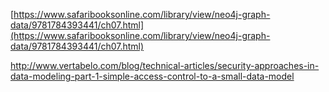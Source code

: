 [https://www.safaribooksonline.com/library/view/neo4j-graph-data/9781784393441/ch07.html](https://www.safaribooksonline.com/library/view/neo4j-graph-data/9781784393441/ch07.html)

http://www.vertabelo.com/blog/technical-articles/security-approaches-in-data-modeling-part-1-simple-access-control-to-a-small-data-model

